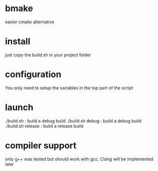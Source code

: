 # bmake
easier cmake alternative 

# install 
just copy the build.sh in your project folder 

# configuration
You only need to setup the variables in the top part of the script

# launch

./build.sh         : build a debug build
./build.sh debug   : build a debug build
./build.sh release : build a release build

# compiler support
only g++ was tested but should work with gcc. Clang will be implemented later

